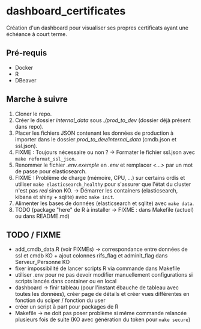 # dashboard_certificates

Création d'un dashboard pour visualiser ses propres certificats ayant une échéance à court terme.

## Pré-requis

- Docker
- R
- DBeaver

## Marche à suivre

1) Cloner le repo.
2) Créer le dossier *internal_data* sous *./prod_to_dev* (dossier déjà présent dans repo).
3) Placer les fichiers JSON contenant les données de production à importer dans le dossier *prod_to_dev/internal_data* (cmdb.json et ssl.json).
4) FIXME : Toujours nécessaire ou non ? -> Formater le fichier ssl.json avec `make reformat_ssl_json`.
5) Renommer le fichier *.env.exemple* en *.env* et remplacer *<...>* par un mot de passe pour elasticsearch.
6) FIXME : Problème de charge (mémoire, CPU, ...) sur certains ordis et utiliser `make elasticsearch_healthy` pour s'assurer que l'état du cluster n'est pas *red* sinon KO. -> Démarrer les containers (elasticsearch, kibana et shiny + sqlite) avec `make init`.
7) Alimenter les bases de données (elasticsearch et sqlite) avec `make data`.
8) TODO (package "here" de R à installer -> FIXME : dans Makefile (actuel) ou dans README.md)

## TODO / FIXME

- add_cmdb_data.R (voir FIXMEs) -> correspondance entre données de ssl et cmdb KO + ajout colonnes rifs_flag et adminit_flag dans Serveur_Personne KO
- fixer impossibilité de lancer scripts R via commande dans Makefile
- utiliser .env pour ne pas devoir modifier manuellement configurations si scripts lancés dans container ou en local
- dashboard -> finir tableau (pour l'instant ébauche de tableau avec toutes les données), créer page de détails et créer vues différentes en fonction du sciper / fonction du user
- créer un script à part pour packages de R
- Makefile -> ne doit pas poser problème si même commande relancée plusieurs fois de suite (KO avec génération du token pour `make secure`)
